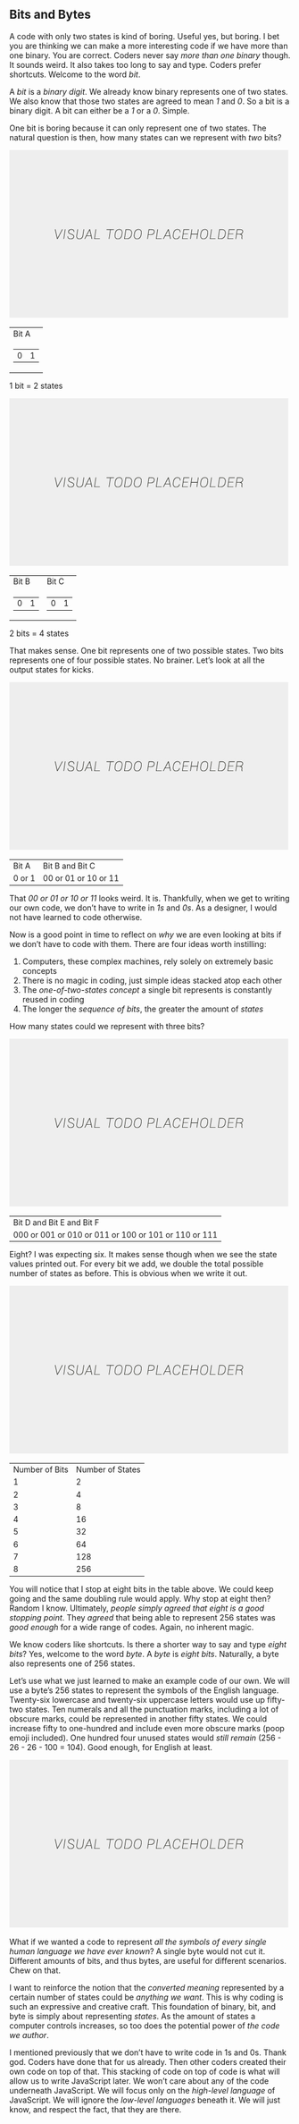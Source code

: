 ## Bits and Bytes

A code with only two states is kind of boring. Useful yes, but boring. I bet you are thinking we can make a more interesting code if we have more than one binary. You are correct. Coders never say *more than one binary* though. It sounds weird. It also takes too long to say and type. Coders prefer shortcuts. Welcome to the word *bit*.

A *bit* is a *binary digit*. We already know binary represents one of two states. We also know that those two states are agreed to mean *1* and *0*. So a bit is a binary digit. A bit can either be a *1* or a *0*. Simple.

One bit is boring because it can only represent one of two states. The natural question is then, how many states can we represent with *two* bits?

![TODO - Table Replace](../assets/img/visual-todo-placeholder.jpg "TODO - Table Replace")

<table>
  <tr>
    <td>Bit A</td>
  </tr>
  <tr>
    <td>
      <table>
        <tr>
          <td>0</td>
          <td>1</td>
        </tr>
      </table>
    </td>
  </tr>
</table>

1 bit = 2 states

![TODO - Table Replace](../assets/img/visual-todo-placeholder.jpg "TODO - Table Replace")

<table>
  <tr>
    <td>Bit B</td>
    <td>Bit C</td>
  </tr>
  <tr>
    <td>
      <table>
        <tr>
          <td>0</td>
          <td>1</td>
        </tr>
      </table>
    </td>
    <td>
      <table>
        <tr>
          <td>0</td>
          <td>1</td>
        </tr>
      </table>
    </td>
  </tr>
</table>

2 bits = 4 states

That makes sense. One bit represents one of two possible states. Two bits represents one of four possible states. No brainer. Let’s look at all the output states for kicks.

![TODO - Table Replace](../assets/img/visual-todo-placeholder.jpg "TODO - Table Replace")

<table>
  <tr>
    <td>Bit A</td>
    <td>Bit B and Bit C</td>
  </tr>
  <tr>
    <td>0 or 1</td>
    <td>00 or 01 or 10 or 11</td>
  </tr>
</table>

That *00 or 01 or 10 or 11* looks weird. It is. Thankfully, when we get to writing our own code, we don’t have to write in *1s* and *0s*. As a designer, I would not have learned to code otherwise.

Now is a good point in time to reflect on *why* we are even looking at bits if we don’t have to code with them. There are four ideas worth instilling:

1. Computers, these complex machines, rely solely on extremely basic concepts
2. There is no magic in coding, just simple ideas stacked atop each other
3. The *one-of-two-states concept* a single bit represents is constantly reused in coding
4. The longer the *sequence of bits*, the greater the amount of *states*

How many states could we represent with three bits?

![TODO - Table Replace](../assets/img/visual-todo-placeholder.jpg "TODO - Table Replace")

<table>
  <tr>
    <td>Bit D and Bit E and Bit F</td>
  </tr>
  <tr>
    <td>000 or 001 or 010 or 011 or 100 or 101 or 110 or 111</td>
  </tr>
</table>

Eight? I was expecting six. It makes sense though when we see the state values printed out. For every bit we add, we double the total possible number of states as before. This is obvious when we write it out.

![TODO - Table Replace](../assets/img/visual-todo-placeholder.jpg "TODO - Table Replace")

<table>
  <tr>
    <td>Number of Bits</td>
    <td>Number of States</td>
  </tr>
  <tr>
    <td>1</td>
    <td>2</td>
  </tr>
  <tr>
    <td>2</td>
    <td>4</td>
  </tr>
  <tr>
    <td>3</td>
    <td>8</td>
  </tr>
  <tr>
    <td>4</td>
    <td>16</td>
  </tr>
  <tr>
    <td>5</td>
    <td>32</td>
  </tr>
  <tr>
    <td>6</td>
    <td>64</td>
  </tr>
  <tr>
    <td>7</td>
    <td>128</td>
  </tr>
  <tr>
    <td>8</td>
    <td>256</td>
  </tr>
</table>

You will notice that I stop at eight bits in the table above. We could keep going and the same doubling rule would apply. Why stop at eight then? Random I know. Ultimately, *people simply agreed that eight is a good stopping point*. They *agreed* that being able to represent 256 states was *good enough* for a wide range of codes. Again, no inherent magic.

We know coders like shortcuts. Is there a shorter way to say and type *eight bits*? Yes, welcome to the word *byte*. A *byte* is *eight bits*. Naturally, a byte also represents one of 256 states.

Let’s use what we just learned to make an example code of our own. We will use a byte’s 256 states to represent the symbols of the English language. Twenty-six lowercase and twenty-six uppercase letters would use up fifty-two states. Ten numerals and all the punctuation marks, including a lot of obscure marks, could be represented in another fifty states. We could increase fifty to one-hundred and include even more obscure marks (poop emoji included). One hundred four unused states would *still remain* (256 - 26 - 26 - 100 = 104). Good enough, for English at least.

![Image Grid of English Symbols](../assets/img/visual-todo-placeholder.jpg "Image Grid of English Symbols")

What if we wanted a code to represent *all the symbols of every single human language we have ever known*? A single byte would not cut it. Different amounts of bits, and thus bytes, are useful for different scenarios. Chew on that.

I want to reinforce the notion that the *converted meaning* represented by a certain number of states could be *anything we want*. This is why coding is such an expressive and creative craft. This foundation of binary, bit, and byte is simply about representing *states*. As the amount of states a computer controls increases, so too does the potential power of *the code we author*.

I mentioned previously that we don’t have to write code in 1s and 0s. Thank god. Coders have done that for us already. Then other coders created their own code on top of that. This stacking of code on top of code is what will allow us to write JavaScript later. We won’t care about any of the code underneath JavaScript. We will focus only on the *high-level language* of JavaScript. We will ignore the *low-level languages* beneath it. We will just know, and respect the fact, that they are there.
